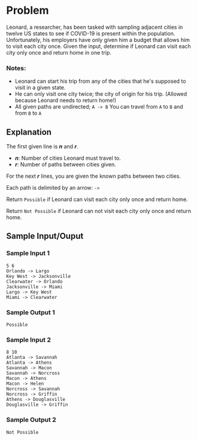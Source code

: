 # Problem
Leonard, a researcher, has been tasked with sampling adjacent cities in twelve US states to see if COVID-19 is present within the population. Unfortunately, his employers have only given him a budget that allows him to visit each city once. Given the input, determine if Leonard can visit each city only once and return home in one trip.

### Notes:
* Leonard can start his trip from any of the cities that he's supposed to visit in a given state.
* He can only visit one city twice; the city of origin for his trip. (Allowed because Leonard needs to return home!)
* All given paths are undirected; `A -> B` You can travel from `A` to `B` and from `B` to `A`

## Explanation
The first given line is ***n*** and ***r***. 
* ***n***: Number of cities Leonard must travel to.
* ***r***: Number of paths between cities given.

For the next ***r*** lines, you are given the known paths between two cities.

Each path is delimited by an arrow: `->`

Return `Possible` if Leonard can visit each city only once and return home.

Return `Not Possible` if Leonard can not visit each city only once and return home.

## Sample Input/Ouput

### Sample Input 1
```
5 6
Orlando -> Largo
Key West -> Jacksonville
Clearwater -> Orlando
Jacksonville -> Miami
Largo -> Key West
Miami -> Clearwater
```

### Sample Output 1
```
Possible
```

### Sample Input 2
```
8 10
Atlanta -> Savannah
Atlanta -> Athens
Savannah -> Macon
Savannah -> Norcross 
Macon -> Athens
Macon -> Helen
Norcross -> Savannah
Norcross -> Griffin
Athens -> Douglasville
Douglasville -> Griffin
```

### Sample Output 2
```
Not Possible
```
